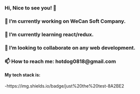 ### Hi, Nice to see you! 👋

<!--
**ShawnKo1989/ShawnKo1989** is a ✨ _special_ ✨ repository because its `README.md` (this file) appears on your GitHub profile.

Here are some ideas to get you started:

- 😄 Pronouns: ...
- 🤔 I’m looking for help with ...
- 💬 Ask me about ...
- ⚡ Fun fact: ...
-->
<h3>🔭 I’m currently working on WeCan Soft Company.</h3>
<h3>🌱 I’m currently learning react/redux.</h3>
<h3>👯 I’m looking to collaborate on any web development.</h3>
<h3>📫 How to reach me: hotdog0818@gmail.com</h3>

  <h4>My tech stack is:</h4>
-https://img.shields.io/badge/just%20the%20test-8A2BE2

